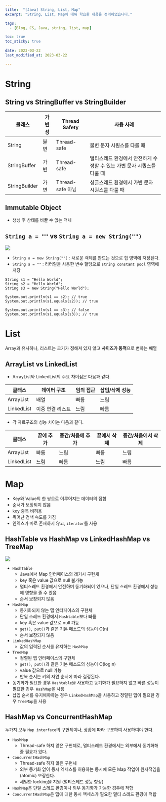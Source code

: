 ```yaml
---
title:  "[Java] String, List, Map"
excerpt: "String, List, Map에 대해 학습한 내용을 정리하였습니다."

tags:
  - [Blog, CS, Java, string, list, map]

toc: true
toc_sticky: true
 
date: 2023-03-22
last_modified_at: 2023-03-22

---
```


# String
## String vs StringBuffer vs StringBuilder 

| 클래스 | 가변성 | Thread Safety | 사용 사례 |
|-------|------------|--------------|----------|
| String | 불변 | Thread-safe  | 불변 문자 시퀀스를 다룰 때 |
| StringBuffer | 가변 | Thread-safe | 멀티스레드 환경에서 안전하게 수정할 수 있는 가변 문자 시퀀스를 다룰 때 |
| StringBuilder | 가변 | Thread-safe 아님| 싱글스레드 환경에서 가변 문자 시퀀스를 다룰 때 |

## Immutable Object

- 생성 후 상태를 바꿀 수 없는 객체

##  `String a = ""` vs `String a = new String("")`

![](https://www.baeldung.com/wp-content/uploads/2018/08/Why_String_Is_Immutable_In_Java.jpg)

- `String a = new String("")` : 새로운 객체를 만드는 것으로 힙 영역에 저장된다.
- `String a = ""`  : 리터럴을 사용한 변수 할당으로 `string constant pool` 영역에 저장

```
String s1 = "Hello World";  
String s2 = "Hello World";  
String s3 = new String("Hello World");  
  
System.out.println(s1 == s2); // true  
System.out.println(s1.equals(s2)); // true  
  
System.out.println(s1 == s3); // false  
System.out.println(s1.equals(s3)); // true
```


# List

Array과 유사하나, 리스트는 크기가 정해져 있지 않고 **사이즈가 동적**으로 변하는 배열

## ArrayList vs LinkedList
- ArrayList와 LinkedList의 주요 차이점은 다음과 같다.


| 클래스 | 데이터 구조 | 임의 접근 | 삽입/삭제 성능 |
|-------|----------------|---------------|------------------------------|
| ArrayList | 배열 | 빠름 | 느림 |
| LinkedList | 이중 연결 리스트 | 느림 | 빠름 |

- 각 자료구조의 성능 차이는 다음과 같다.

| 클래스 | 끝에 추가 | 중간/처음에 추가 | 끝에서 삭제 | 중간/처음에서 삭제 |
|-------|---------------|-----------------|--------------------|--------------------------------|
| ArrayList | 빠름 | 느림 | 빠름 | 느림 |
| LinkedList | 느림 | 빠름 | 느림 | 빠름 |

# Map

- Key와 Value의 한 쌍으로 이루어지는 데이터의 집합
- 순서가 보장되지 않음
- key 중복 비허용
- 뛰어난 검색 속도를 가짐
- 인덱스가 따로 존재하지 않고, `iterator`를 사용

## HashTable vs HashMap vs LinkedHashMap vs TreeMap
![](https://www.programcreek.com/wp-content/uploads/2009/02/MapClassHierarchy-600x354.jpg?ezimgfmt=rs%3Adevice%2Frscb13-1)

- `HashTable` 
	- Java에서 Map 인터페이스의 레거시 구현체
	- key 혹은 value 값으로 null 불가능
	- 멀티스레드 환경에서 안전하며 동기화되어 있으나, 단일 스레드 환경에서 성능에 영향을 줄 수 있음
	- 순서 보장되지 않음
- `HashMap` 
	- 동기화되지 않는 맵 인터페이스의 구현체
	- 단일 스레드 환경에서 `Hashtable`보다 빠름
	- key 혹은 value 값으로 null 가능
	- `get()`,` put()`과 같은 기본 메소드의 성능이 O(n)
	- 순서 보장되지 않음
- `LinkedHashMap`
	- 값의 입력된 순서를 유지하는 `HashMap`
- `TreeMap`
	- 정렬된 맵 인터페이스의 구현체
	- `get()`,` put()`과 같은 기본 메소드의 성능이 O(log n)
	- value 값으로 null 가능
	- 반복 순서는 키의 자연 순서에 따라 결정된다.
- 동기화가 필요한 경우 `Hashtable`을 사용하고 동기화가 필요하지 않고 빠른 성능이 필요한 경우` HashMap`을 사용
- 삽입 순서를 유지해야하는 경우 `LinkedHashMap`을 사용하고 정렬된 맵이 필요한 경우 `TreeMap`을 사용
## HashMap vs ConcurrentHashMap

두가지 모두 `Map interface`의 구현체이나, 상황에 따라 구분하여 사용하여야 한다.
- `HashMap`
	- Thread-safe 하지 않은 구현체로, 멀티스레드 환경에서는 외부에서 동기화해줄 필요가 있다.
- `ConcurrentHashMap`
	- Thread-safe 하지 않은 구현체
	- 외부 동기화 없이 동시 엑세스를 허용하는 동시에 모든 Map 작업이 원자적임을(atomic) 보장한다.
	- 세밀한 locking을 지원 (멀티스레드 성능 향상)
- `HashMap`은 단일 스레드 환경이나 외부 동기화가 가능한 경우에 적합
- `ConcurrentHashMap`은 맵에 대한 동시 액세스가 필요한 멀티 스레드 환경에 적합